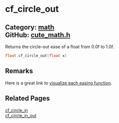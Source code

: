 [//]: # (This file is automatically generated by Cute Framework's docs parser.)
[//]: # (Do not edit this file by hand!)
[//]: # (See: https://github.com/RandyGaul/cute_framework/blob/master/samples/docs_parser.cpp)
[](../header.md ':include')

# cf_circle_out

Category: [math](/api_reference?id=math)  
GitHub: [cute_math.h](https://github.com/RandyGaul/cute_framework/blob/master/include/cute_math.h)  
---

Returns the circle-out ease of a float from 0.0f to 1.0f.

```cpp
float cf_circle_out(float x)
```

## Remarks

Here is a great link to [visualize each easing function](https://easings.net/).

## Related Pages

[cf_circle_in](/math/cf_circle_in.md)  
[cf_circle_in_out](/math/cf_circle_in_out.md)  
